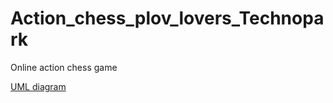 # Action_chess_plov_lovers_Technopark
Online action chess game

[UML diagram](https://drive.google.com/file/d/1pY940i5XV2IT3o77JofFWWZh8lCSUAoZ/view?usp=sharing)
